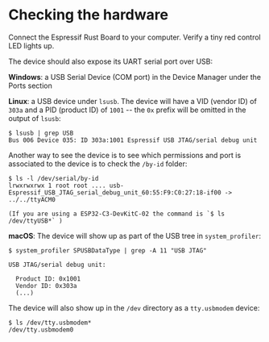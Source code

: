 # Checking the hardware

Connect the Espressif Rust Board to your computer. Verify a tiny red control LED lights up.

The device should also expose its UART serial port over USB:

**Windows**: a USB Serial Device (COM port) in the Device Manager under the Ports section

**Linux**: a USB device under `lsusb`. 
The device will have a VID (vendor ID) of `303a` and a PID (product ID) of `1001` -- the `0x` prefix will be omitted in the output of `lsusb`:

``` console
$ lsusb | grep USB
Bus 006 Device 035: ID 303a:1001 Espressif USB JTAG/serial debug unit
```

Another way to see the device is to see which permissions and port is associated to the device is to check the `/by-id` folder: 
``` console
$ ls -l /dev/serial/by-id
lrwxrwxrwx 1 root root .... usb-Espressif_USB_JTAG_serial_debug_unit_60:55:F9:C0:27:18-if00 -> ../../ttyACM0

(If you are using a ESP32-C3-DevKitC-02 the command is `$ ls /dev/ttyUSB*` )
```

**macOS**: The device will show up as part of the USB tree in `system_profiler`:

```console
$ system_profiler SPUSBDataType | grep -A 11 "USB JTAG"

USB JTAG/serial debug unit:

  Product ID: 0x1001
  Vendor ID: 0x303a
  (...)
```

The device will also show up in the `/dev` directory as a `tty.usbmodem` device:

``` console
$ ls /dev/tty.usbmodem*
/dev/tty.usbmodem0
```
